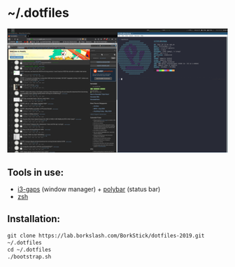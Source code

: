 # ~/.dotfiles
![screenshot](screenshot.png)

## Tools in use:
- [i3-gaps](https://github.com/Airblader/i3) (window manager) + [polybar](https://github.com/polybar/polybar) (status bar)
- [zsh](https://www.zsh.org)




## Installation:
```
git clone https://lab.borkslash.com/BorkStick/dotfiles-2019.git ~/.dotfiles
cd ~/.dotfiles
./bootstrap.sh

```
